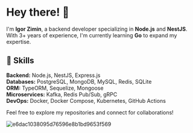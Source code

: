 # Hey there! 👋

I'm **Igor Zimin**, a backend developer specializing in **Node.js** and **NestJS**. With 3+ years of experience, I'm currently learning **Go** to expand my expertise.

## 🚀 Skills

**Backend:** Node.js, NestJS, Express.js  
**Databases:** PostgreSQL, MongoDB, MySQL, Redis, SQLite  
**ORM:** TypeORM, Sequelize, Mongoose  
**Microservices:** Kafka, Redis Pub/Sub, gRPC  
**DevOps:** Docker, Docker Compose, Kubernetes, GitHub Actions  

Feel free to explore my repositories and connect for collaborations!

![e6dac1038095d76596e8b1bd9653f569](https://github.com/user-attachments/assets/fa94188b-29fc-4b74-863a-9c60e1cf726e)
